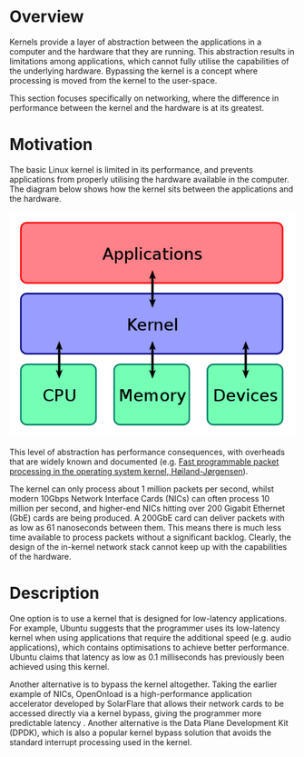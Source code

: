 # Overview

Kernels provide a layer of abstraction between the applications in a computer and the hardware that they are running. This abstraction results in limitations among applications, which cannot fully utilise the capabilities of the underlying hardware. Bypassing the kernel is a concept where processing is moved from the kernel to the user-space.

This section focuses specifically on networking, where the difference in performance between the kernel and the hardware is at its greatest.

# Motivation

The basic Linux kernel is limited in its performance, and prevents applications from properly utilising the hardware available in the computer. The diagram below shows how the kernel sits between the applications and the hardware. 

![](images/KernelDiagram.png)

This level of abstraction has performance consequences, with overheads that are widely known and documented (e.g. [Fast programmable packet processing in the operating system kernel, Høiland-Jørgensen](https://dl.acm.org/doi/10.1145/3281411.3281443)).

The kernel can only process about 1 million packets per second, whilst modern 10Gbps Network Interface Cards (NICs) can often process 10 million per second, and higher-end NICs hitting over 200 Gigabit Ethernet (GbE) cards are being produced. A 200GbE card can deliver packets with as low as 61 nanoseconds between them. This means there is much less time available to process packets without a significant backlog. Clearly, the design of the in-kernel network stack cannot keep up with the capabilities of the hardware.


# Description

One option is to use a kernel that is designed for low-latency applications. For example, Ubuntu suggests that the programmer uses its low-latency kernel when using applications that require the additional speed (e.g. audio applications), which contains optimisations to achieve better performance. Ubuntu claims that latency as low as 0.1 milliseconds has previously been achieved using this kernel.

Another alternative is to bypass the kernel altogether. Taking the earlier example of NICs, OpenOnload is a high-performance application accelerator developed by SolarFlare that allows their network cards to be accessed directly via a kernel bypass, giving the programmer more predictable latency . Another alternative is the Data Plane Development Kit (DPDK), which is also a popular kernel bypass solution that avoids the standard interrupt processing used in the kernel.